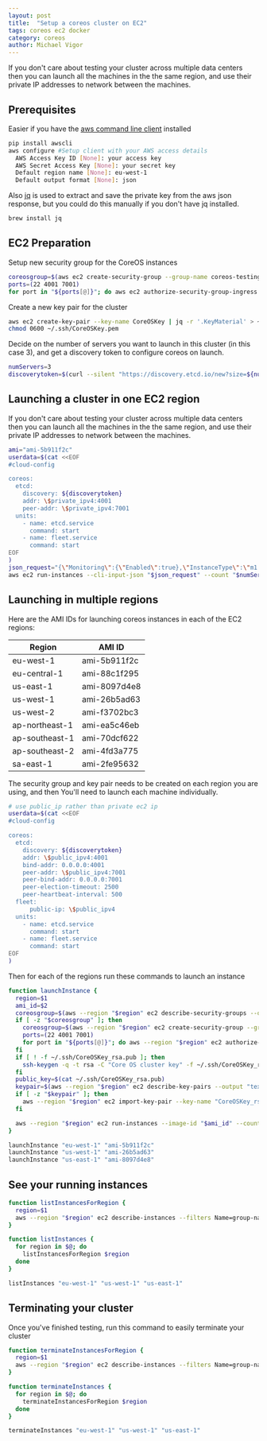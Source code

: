 ```yaml
---
layout: post
title:  "Setup a coreos cluster on EC2"
tags: coreos ec2 docker
category: coreos
author: Michael Vigor
---
```


If you don't care about testing your cluster across multiple data centers then you can launch all the machines in the the same region, and use their private IP addresses to network between the machines.

## Prerequisites

Easier if you have the [aws command line client](https://github.com/aws/aws-cli) installed

```bash
pip install awscli
aws configure #Setup client with your AWS access details
  AWS Access Key ID [None]: your access key
  AWS Secret Access Key [None]: your secret key
  Default region name [None]: eu-west-1
  Default output format [None]: json
```

Also [jq](http://stedolan.github.io/jq/) is used to extract and save the private key from the aws json response, but you could do this manually if you don't have jq installed.

```bash
brew install jq
```

## EC2 Preparation

Setup new security group for the CoreOS instances

```bash
coreosgroup=$(aws ec2 create-security-group --group-name coreos-testing --description "CoreOS instances" --output text)
ports=(22 4001 7001)
for port in "${ports[@]}"; do aws ec2 authorize-security-group-ingress --group-id "$coreosgroup" --protocol tcp --port "$port" --cidr 0.0.0.0/0; done
```

Create a new key pair for the cluster

```bash
aws ec2 create-key-pair --key-name CoreOSKey | jq -r '.KeyMaterial' > ~/.ssh/CoreOSKey.pem
chmod 0600 ~/.ssh/CoreOSKey.pem
```

Decide on the number of servers you want to launch in this cluster (in this case 3), and get a discovery token to configure coreos on launch.

```bash
numServers=3
discoverytoken=$(curl --silent "https://discovery.etcd.io/new?size=${numServers}")
```

## Launching a cluster in one EC2 region

If you don't care about testing your cluster across multiple data centers then you can launch all the machines in the the same region, and use their private IP addresses to network between the machines.

```bash
ami="ami-5b911f2c"
userdata=$(cat <<EOF
#cloud-config

coreos:
  etcd:
    discovery: ${discoverytoken}
    addr: \$private_ipv4:4001
    peer-addr: \$private_ipv4:7001
  units:
    - name: etcd.service
      command: start
    - name: fleet.service
      command: start
EOF
)
json_request="{\"Monitoring\":{\"Enabled\":true},\"InstanceType\":\"m1.small\",\"SecurityGroupIds\":[\"${coreosgroup}\"],\"KeyName\":\"CoreOSKey\",\"MaxCount\":${numServers},\"MinCount\":${numServers},\"ImageId\":\"${ami}\"}"
aws ec2 run-instances --cli-input-json "$json_request" --count "$numServers" --user-data "$userdata"
```

## Launching in multiple regions

Here are the AMI IDs for launching coreos instances in each of the EC2 regions:

Region         | AMI ID
-------------- | -------------
eu-west-1      | ami-5b911f2c
eu-central-1   | ami-88c1f295
us-east-1      | ami-8097d4e8
us-west-1      | ami-26b5ad63
us-west-2      | ami-f3702bc3
ap-northeast-1 | ami-ea5c46eb
ap-southeast-1 | ami-70dcf622
ap-southeast-2 | ami-4fd3a775
sa-east-1      | ami-2fe95632

The security group and key pair needs to be created on each region you are using, and then You'll need to launch each machine individually.

```bash
# use public_ip rather than private ec2 ip
userdata=$(cat <<EOF
#cloud-config

coreos:
  etcd:
    discovery: ${discoverytoken} 
    addr: \$public_ipv4:4001
    bind-addr: 0.0.0.0:4001
    peer-addr: \$public_ipv4:7001
    peer-bind-addr: 0.0.0.0:7001
    peer-election-timeout: 2500
    peer-heartbeat-interval: 500
  fleet:
      public-ip: \$public_ipv4
  units:
    - name: etcd.service
      command: start
    - name: fleet.service
      command: start
EOF
)
```

Then for each of the regions run these commands to launch an instance

```bash
function launchInstance {
  region=$1
  ami_id=$2
  coreosgroup=$(aws --region "$region" ec2 describe-security-groups --output=text | grep "coreos-testing" | cut -s -f 3)
  if [ -z "$coreosgroup" ]; then
    coreosgroup=$(aws --region "$region" ec2 create-security-group --group-name coreos-testing --description "CoreOS instances" --output text)
    ports=(22 4001 7001)
    for port in "${ports[@]}"; do aws --region "$region" ec2 authorize-security-group-ingress --group-id "$coreosgroup" --protocol tcp --port "$port" --cidr 0.0.0.0/0; done
  fi
  if [ ! -f ~/.ssh/CoreOSKey_rsa.pub ]; then 
    ssh-keygen -q -t rsa -C "Core OS cluster key" -f ~/.ssh/CoreOSKey_rsa
  fi
  public_key=$(cat ~/.ssh/CoreOSKey_rsa.pub)
  keypair=$(aws --region "$region" ec2 describe-key-pairs --output "text" | grep "CoreOSKey_rsa")
  if [ -z "$keypair" ]; then
    aws --region "$region" ec2 import-key-pair --key-name "CoreOSKey_rsa" --public-key-material "$public_key"
  fi

  aws --region "$region" ec2 run-instances --image-id "$ami_id" --count 1 --instance-type "m1.small" --security-group-ids "$coreosgroup" --key-name "CoreOSKey_rsa" --monitoring "Enabled=true" --user-data "$userdata"
}

launchInstance "eu-west-1" "ami-5b911f2c"
launchInstance "us-west-1" "ami-26b5ad63"
launchInstance "us-east-1" "ami-8097d4e8"
```

## See your running instances

```bash
function listInstancesForRegion {
  region=$1
  aws --region "$region" ec2 describe-instances --filters Name=group-name,Values=coreos-testing,Name=instance-state-name,Values=running --output text | cut -s -f 8,15 | sed '/^$/d' | sed "s/^/$region  /"
}

function listInstances {
  for region in $@; do
    listInstancesForRegion $region
  done
}

listInstances "eu-west-1" "us-west-1" "us-east-1"
```

## Terminating your cluster

Once you've finished testing, run this command to easily terminate your cluster

```bash
function terminateInstancesForRegion {
  region=$1
  aws --region "$region" ec2 describe-instances --filters Name=group-name,Values=coreos-testing,Name=instance-state-name,Values=running --output text | cut -s -f 8 | sed '/^$/d' | xargs aws --region "$region" ec2 terminate-instances --instance-ids
}

function terminateInstances {
  for region in $@; do
    terminateInstancesForRegion $region
  done
}

terminateInstances "eu-west-1" "us-west-1" "us-east-1"
```

